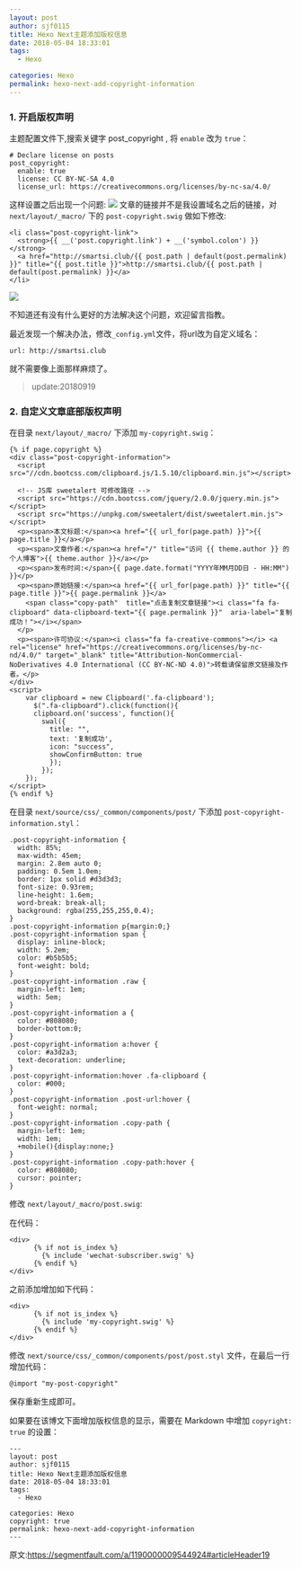 ```yaml
---
layout: post
author: sjf0115
title: Hexo Next主题添加版权信息
date: 2018-05-04 18:33:01
tags:
  - Hexo

categories: Hexo
permalink: hexo-next-add-copyright-information
---
```


### 1. 开启版权声明

主题配置文件下,搜索关键字 post_copyright , 将 `enable` 改为 `true`：
```
# Declare license on posts
post_copyright:
  enable: true
  license: CC BY-NC-SA 4.0
  license_url: https://creativecommons.org/licenses/by-nc-sa/4.0/
```
这样设置之后出现一个问题:
![](https://github.com/sjf0115/PubLearnNotes/blob/master/image/Hexo/hexo-next-add-copyright-information-1.png?raw=true)
文章的链接并不是我设置域名之后的链接，对 `next/layout/_macro/` 下的 `post-copyright.swig` 做如下修改:
```
<li class="post-copyright-link">
  <strong>{{ __('post.copyright.link') + __('symbol.colon') }}</strong>
  <a href="http://smartsi.club/{{ post.path | default(post.permalink) }}" title="{{ post.title }}">http://smartsi.club/{{ post.path | default(post.permalink) }}</a>
</li>
```
![](https://github.com/sjf0115/PubLearnNotes/blob/master/image/Hexo/hexo-next-add-copyright-information-2.png?raw=true)

不知道还有没有什么更好的方法解决这个问题，欢迎留言指教。

最近发现一个解决办法，修改`_config.yml`文件，将url改为自定义域名：
```
url: http://smartsi.club
```
就不需要像上面那样麻烦了。

> update:20180919

### 2. 自定义文章底部版权声明

在目录 `next/layout/_macro/` 下添加 `my-copyright.swig`：
```
{% if page.copyright %}
<div class="post-copyright-information">
  <script src="//cdn.bootcss.com/clipboard.js/1.5.10/clipboard.min.js"></script>

  <!-- JS库 sweetalert 可修改路径 -->
  <script src="https://cdn.bootcss.com/jquery/2.0.0/jquery.min.js"></script>
  <script src="https://unpkg.com/sweetalert/dist/sweetalert.min.js"></script>
  <p><span>本文标题:</span><a href="{{ url_for(page.path) }}">{{ page.title }}</a></p>
  <p><span>文章作者:</span><a href="/" title="访问 {{ theme.author }} 的个人博客">{{ theme.author }}</a></p>
  <p><span>发布时间:</span>{{ page.date.format("YYYY年MM月DD日 - HH:MM") }}</p>
  <p><span>原始链接:</span><a href="{{ url_for(page.path) }}" title="{{ page.title }}">{{ page.permalink }}</a>
    <span class="copy-path"  title="点击复制文章链接"><i class="fa fa-clipboard" data-clipboard-text="{{ page.permalink }}"  aria-label="复制成功！"></i></span>
  </p>
  <p><span>许可协议:</span><i class="fa fa-creative-commons"></i> <a rel="license" href="https://creativecommons.org/licenses/by-nc-nd/4.0/" target="_blank" title="Attribution-NonCommercial-NoDerivatives 4.0 International (CC BY-NC-ND 4.0)">转载请保留原文链接及作者。</p>  
</div>
<script>
    var clipboard = new Clipboard('.fa-clipboard');
      $(".fa-clipboard").click(function(){
      clipboard.on('success', function(){
        swal({   
          title: "",   
          text: '复制成功',
          icon: "success",
          showConfirmButton: true
          });
        });
    });  
</script>
{% endif %}
```
在目录 `next/source/css/_common/components/post/` 下添加 `post-copyright-information.styl`：
```
.post-copyright-information {
  width: 85%;
  max-width: 45em;
  margin: 2.8em auto 0;
  padding: 0.5em 1.0em;
  border: 1px solid #d3d3d3;
  font-size: 0.93rem;
  line-height: 1.6em;
  word-break: break-all;
  background: rgba(255,255,255,0.4);
}
.post-copyright-information p{margin:0;}
.post-copyright-information span {
  display: inline-block;
  width: 5.2em;
  color: #b5b5b5;
  font-weight: bold;
}
.post-copyright-information .raw {
  margin-left: 1em;
  width: 5em;
}
.post-copyright-information a {
  color: #808080;
  border-bottom:0;
}
.post-copyright-information a:hover {
  color: #a3d2a3;
  text-decoration: underline;
}
.post-copyright-information:hover .fa-clipboard {
  color: #000;
}
.post-copyright-information .post-url:hover {
  font-weight: normal;
}
.post-copyright-information .copy-path {
  margin-left: 1em;
  width: 1em;
  +mobile(){display:none;}
}
.post-copyright-information .copy-path:hover {
  color: #808080;
  cursor: pointer;
}
```
修改 `next/layout/_macro/post.swig`:

在代码：
```
<div>
      {% if not is_index %}
        {% include 'wechat-subscriber.swig' %}
      {% endif %}
</div>
```
之前添加增加如下代码：
```
<div>
      {% if not is_index %}
        {% include 'my-copyright.swig' %}
      {% endif %}
</div>
```
修改 `next/source/css/_common/components/post/post.styl` 文件，在最后一行增加代码：
```
@import "my-post-copyright"
```
保存重新生成即可。

如果要在该博文下面增加版权信息的显示，需要在 Markdown 中增加 `copyright: true` 的设置：
```
---
layout: post
author: sjf0115
title: Hexo Next主题添加版权信息
date: 2018-05-04 18:33:01
tags:
  - Hexo

categories: Hexo
copyright: true
permalink: hexo-next-add-copyright-information
---
```

原文:https://segmentfault.com/a/1190000009544924#articleHeader19
